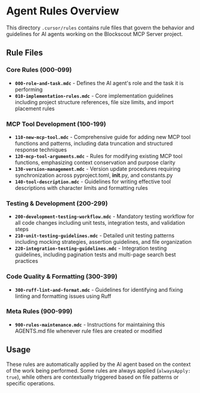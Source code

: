 # Agent Rules Overview

This directory `.cursor/rules` contains rule files that govern the behavior and guidelines for AI agents working on the Blockscout MCP Server project.

## Rule Files

### Core Rules (000-099)

- **`000-role-and-task.mdc`** - Defines the AI agent's role and the task it is performing
- **`010-implementation-rules.mdc`** - Core implementation guidelines including project structure references, file size limits, and import placement rules

### MCP Tool Development (100-199)

- **`110-new-mcp-tool.mdc`** - Comprehensive guide for adding new MCP tool functions and patterns, including data truncation and structured response techniques
- **`120-mcp-tool-arguments.mdc`** - Rules for modifying existing MCP tool functions, emphasizing context conservation and purpose clarity
- **`130-version-management.mdc`** - Version update procedures requiring synchronization across pyproject.toml, __init__.py, and constants.py
- **`140-tool-description.mdc`** - Guidelines for writing effective tool descriptions with character limits and formatting rules

### Testing & Development (200-299)

- **`200-development-testing-workflow.mdc`** - Mandatory testing workflow for all code changes including unit tests, integration tests, and validation steps
- **`210-unit-testing-guidelines.mdc`** - Detailed unit testing patterns including mocking strategies, assertion guidelines, and file organization
- **`220-integration-testing-guidelines.mdc`** - Integration testing guidelines, including pagination tests and multi-page search best practices

### Code Quality & Formatting (300-399)

- **`300-ruff-lint-and-format.mdc`** - Guidelines for identifying and fixing linting and formatting issues using Ruff

### Meta Rules (900-999)

- **`900-rules-maintenance.mdc`** - Instructions for maintaining this AGENTS.md file whenever rule files are created or modified

## Usage

These rules are automatically applied by the AI agent based on the context of the work being performed. Some rules are always applied (`alwaysApply: true`), while others are contextually triggered based on file patterns or specific operations.
